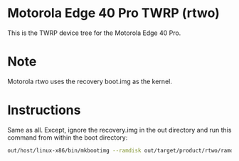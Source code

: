 # Motorola Edge 40 Pro TWRP (rtwo)

This is the TWRP device tree for the Motorola Edge 40 Pro.

# Note

Motorola rtwo uses the recovery boot.img as the kernel.

# Instructions

Same as all. Except, ignore the recovery.img in the out directory and run this command from within the boot directory:

```bash
out/host/linux-x86/bin/mkbootimg --ramdisk out/target/product/rtwo/ramdisk-recovery.img --base 0x00000000 --pagesize 4096 --dtb ~/LineageSource/out/target/product/rtwo/dtb.img --os_version 14 --os_patch_level 2024-12-01 --header_version 4 --output recovery.img
```
